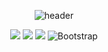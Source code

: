 <div align="center">

![header](https://capsule-render.vercel.app/api?type=Rounded&text=My+Coding+Story💻)
</div>

<body>
  <div align="center">
  <img src="https://img.shields.io/badge/Oracle-F80000?style=for-the-badge&logo=Oracle&logoColor=white">
  <img src="https://img.shields.io/badge/Eclipse-2C2255?style=for-the-badge&logo=Eclipse%20IDE&logoColor=white">
  <img src="https://img.shields.io/badge/JavaScript-F7DF1E?style=for-the-badge&logo=JavaScript&logoColor=white">
 <img src="https://img.shields.io/badge/Bootstrap-563D7C?style=for-the-badge&logo=Bootstrap&logoColor=white" alt="Bootstrap">
 

  </div>
</body>

